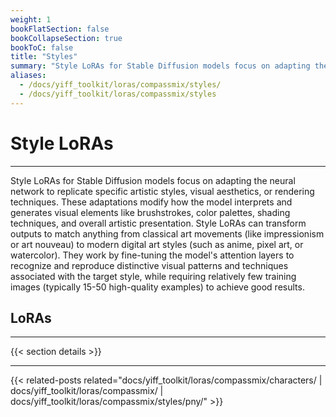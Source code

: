 ```yaml
---
weight: 1
bookFlatSection: false
bookCollapseSection: true
bookToC: false
title: "Styles"
summary: "Style LoRAs for Stable Diffusion models focus on adapting the neural network to replicate specific artistic styles, visual aesthetics, or rendering techniques. These adaptations modify how the model interprets and generates visual elements like brushstrokes, color palettes, shading techniques, and overall artistic presentation. Style LoRAs can transform outputs to match anything from classical art movements (like impressionism or art nouveau) to modern digital art styles (such as anime, pixel art, or watercolor). They work by fine-tuning the model's attention layers to recognize and reproduce distinctive visual patterns and techniques associated with the target style, while requiring relatively few training images (typically 15-50 high-quality examples) to achieve good results."
aliases:
  - /docs/yiff_toolkit/loras/compassmix/styles/
  - /docs/yiff_toolkit/loras/compassmix/styles
---
```


<!--markdownlint-disable MD025 -->

# Style LoRAs

---

Style LoRAs for Stable Diffusion models focus on adapting the neural network to replicate specific artistic styles, visual aesthetics, or rendering techniques. These adaptations modify how the model interprets and generates visual elements like brushstrokes, color palettes, shading techniques, and overall artistic presentation. Style LoRAs can transform outputs to match anything from classical art movements (like impressionism or art nouveau) to modern digital art styles (such as anime, pixel art, or watercolor). They work by fine-tuning the model's attention layers to recognize and reproduce distinctive visual patterns and techniques associated with the target style, while requiring relatively few training images (typically 15-50 high-quality examples) to achieve good results.

## LoRAs

---

{{< section details >}}

---

{{< related-posts related="docs/yiff_toolkit/loras/compassmix/characters/ | docs/yiff_toolkit/loras/compassmix/ | docs/yiff_toolkit/loras/compassmix/styles/pny/" >}}
